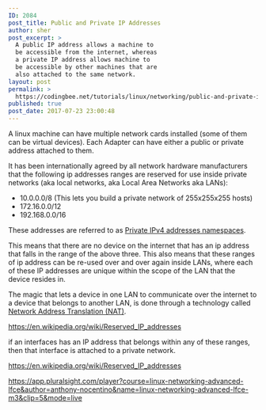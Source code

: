 ```yaml
---
ID: 2084
post_title: Public and Private IP Addresses
author: sher
post_excerpt: >
  A public IP address allows a machine to
  be accessible from the internet, whereas
  a private IP address allows machine to
  be accessible by other machines that are
  also attached to the same network.
layout: post
permalink: >
  https://codingbee.net/tutorials/linux/networking/public-and-private-ip-addresses
published: true
post_date: 2017-07-23 23:00:48
---
```

A linux machine can have multiple network cards installed (some of them can be virtual devices). Each Adapter can have either a public or private address attached to them. 

It has been internationally agreed by all network hardware manufacturers that the following ip addresses ranges are reserved for use inside private networks (aka local networks, aka Local Area Networks aka LANs):

- 10.0.0.0/8  (This lets you build a private network of 255x255x255 hosts)
- 172.16.0.0/12 
- 192.168.0.0/16

These addresses are referred to as <a href="https://en.wikipedia.org/wiki/Private_network#Private_IPv4_address_spaces" rel="nofollow">Private IPv4 addresses namespaces</a>.

This means that there are no device on the internet that has an ip address that falls in the range of the above three. This also means that these ranges of ip address can be re-used over and over again inside LANs, where each of these IP addresses are unique within the scope of the LAN that the device resides in.  

The magic that lets a device in one LAN to communicate over the internet to a device that belongs to another LAN, is done through a technology called <a href="http://codingbee.net/tutorials/linux/networking/network-address-translation-nat">Network Address Translation (NAT)</a>.



https://en.wikipedia.org/wiki/Reserved_IP_addresses

if an interfaces has an IP address that belongs within any of these ranges, then that interface is attached to a private network. 


https://en.wikipedia.org/wiki/Reserved_IP_addresses

https://app.pluralsight.com/player?course=linux-networking-advanced-lfce&author=anthony-nocentino&name=linux-networking-advanced-lfce-m3&clip=5&mode=live